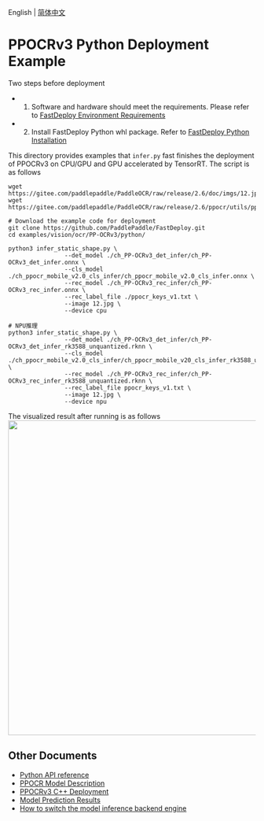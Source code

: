 English | [简体中文](README_CN.md)
# PPOCRv3 Python Deployment Example

Two steps before deployment

- 1. Software and hardware should meet the requirements. Please refer to [FastDeploy Environment Requirements](../../../../../../docs/en/build_and_install/download_prebuilt_libraries.md)  
- 2.  Install FastDeploy Python whl package. Refer to [FastDeploy Python Installation](../../../../../../docs/en/build_and_install/download_prebuilt_libraries.md)

This directory provides examples that `infer.py` fast finishes the deployment of PPOCRv3 on CPU/GPU and GPU accelerated by TensorRT. The script is as follows

```
wget https://gitee.com/paddlepaddle/PaddleOCR/raw/release/2.6/doc/imgs/12.jpg
wget https://gitee.com/paddlepaddle/PaddleOCR/raw/release/2.6/ppocr/utils/ppocr_keys_v1.txt

# Download the example code for deployment
git clone https://github.com/PaddlePaddle/FastDeploy.git
cd examples/vision/ocr/PP-OCRv3/python/

python3 infer_static_shape.py \
                --det_model ./ch_PP-OCRv3_det_infer/ch_PP-OCRv3_det_infer.onnx \
                --cls_model ./ch_ppocr_mobile_v2.0_cls_infer/ch_ppocr_mobile_v2.0_cls_infer.onnx \
                --rec_model ./ch_PP-OCRv3_rec_infer/ch_PP-OCRv3_rec_infer.onnx \
                --rec_label_file ./ppocr_keys_v1.txt \
                --image 12.jpg \
                --device cpu

# NPU推理
python3 infer_static_shape.py \
                --det_model ./ch_PP-OCRv3_det_infer/ch_PP-OCRv3_det_infer_rk3588_unquantized.rknn \
                --cls_model ./ch_ppocr_mobile_v2.0_cls_infer/ch_ppocr_mobile_v20_cls_infer_rk3588_unquantized.rknn \
                --rec_model ./ch_PP-OCRv3_rec_infer/ch_PP-OCRv3_rec_infer_rk3588_unquantized.rknn \
                --rec_label_file ppocr_keys_v1.txt \
                --image 12.jpg \
                --device npu
```

The visualized result after running is as follows
<img width="640" src="https://user-images.githubusercontent.com/109218879/185826024-f7593a0c-1bd2-4a60-b76c-15588484fa08.jpg">




## Other Documents

- [Python API reference](https://baidu-paddle.github.io/fastdeploy-api/python/html/)
- [PPOCR Model Description](../README.md)
- [PPOCRv3 C++ Deployment](../cpp)
- [Model Prediction Results](../../../../../../docs/api/vision_results/README.md)
- [How to switch the model inference backend engine](../../../../../../docs/en/faq/how_to_change_backend.md)
